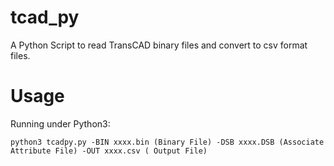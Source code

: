 # tcad_py
A Python Script to read TransCAD binary files and convert to csv format files.

# Usage
Running under Python3:

```python3 tcadpy.py -BIN xxxx.bin (Binary File) -DSB xxxx.DSB (Associate Attribute File) -OUT xxxx.csv ( Output File)```
